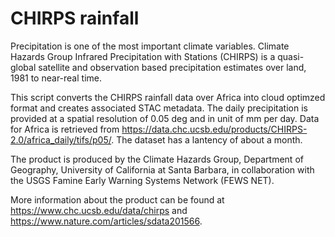 # CHIRPS rainfall

Precipitation is one of the most important climate variables. Climate Hazards Group Infrared Precipitation with Stations (CHIRPS) is a quasi-global satellite and observation based precipitation estimates over land, 1981 to near-real time. 

This script converts the CHIRPS rainfall data over Africa into cloud optimzed format and creates associated STAC metadata. The daily precipitation is provided at a spatial resolution of 0.05 deg and in unit of mm per day. Data for Africa is retrieved from https://data.chc.ucsb.edu/products/CHIRPS-2.0/africa_daily/tifs/p05/. The dataset has a lantency of about a month.

The product is produced by the Climate Hazards Group, Department of Geography, University of California at Santa Barbara, in collaboration with the USGS Famine Early Warning Systems Network (FEWS NET).

More information about the product can be found at https://www.chc.ucsb.edu/data/chirps and https://www.nature.com/articles/sdata201566.
